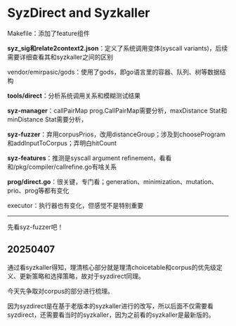 # SyzDirect and Syzkaller

Makefile：添加了feature组件

**syz_sig和relate2context2.json**：定义了系统调用变体(syscall variants)，后续需要详细查看其和syzkaller之间的区别

vendor/emirpasic/gods：使用了gods，即go语言里的容器、队列、树等数据结构

**tools/direct**：分析系统调用关系和模糊测试结果

**syz-manager**：callPairMap prog.CallPairMap需要分析，maxDistance Stat和minDistance Stat需要分析，

**syz-fuzzer**：弃用corpusPrios，改用distanceGroup；涉及到chooseProgram和addInputToCorpus；弄明白hitCount

**syz-features**：推测是syscall argument refinement，看看和/pkg/compiler/callrefine.go有啥关系

**prog/direct.go**：很关键，专门看；generation、minimization、mutation、prio、prog等都有变化

executor：执行器也有变化，但感觉不是特别重要

---

先看syz-fuzzer吧！

## 20250407

通过看syzkaller得知，理清核心部分就是理清choicetable和corpus的优先级定义、更新策略和选择策略，故对于syzdirect同理。

今天先争取对corpus的部分进行梳理。

因为syzdirect是在基于老版本的syzkaller进行的改写，所以后面不仅需要看syzdirect，还需要看当时的syzkaller，因为之前看的syzkaller是最新版的。
